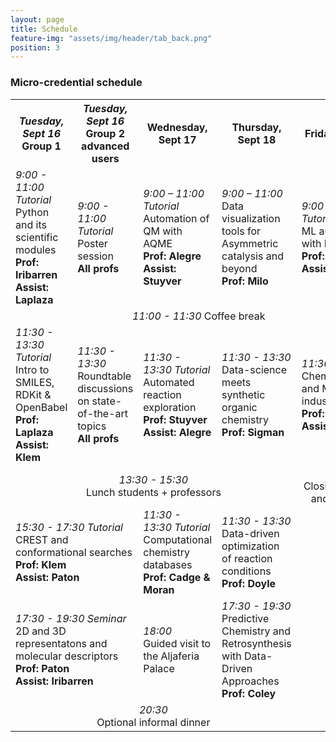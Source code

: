 ```yaml
---
layout: page
title: Schedule
feature-img: "assets/img/header/tab_back.png"
position: 3
---
```


### Micro-credential schedule

<html>
<head>
<style>
#customers {
  border-collapse: collapse;
  width: 100%;
}

#customers td, th {
  border: 1px solid #ddd;
  line-height: 1.5;
}
.centered td {
  text-align: center
}

#customers th {
  text-align: center;
  background-color: #f2f2f2;
}

</style>
</head>

<body>

<table id="customers">
  <tr class="centered">
    <th><i>Tuesday, Sept 16</i><br>Group 1</th>
    <th><i>Tuesday, Sept 16</i><br>Group 2<br>advanced users</th>
    <th>Wednesday, Sept 17</th>
    <th>Thursday, Sept 18</th>
    <th>Friday, Sept 19</th>
  </tr>
  <tr>
    <td><i>9:00 - 11:00 Tutorial</i><br>Python and its scientific modules<br><b>Prof: Iribarren</b><br><b>Assist: Laplaza</b></td>
    <td><i>9:00 - 11:00 Tutorial</i><br>Poster session<br><b>All profs</b></td>
    <td><i>9:00 – 11:00 Tutorial</i><br>Automation of QM with AQME<br><b>Prof: Alegre</b><br><b>Assist: Stuyver</b></td>
    <td><i>9:00 – 11:00 </i><br>Data visualization tools for Asymmetric catalysis and beyond<br><b>Prof: Milo</b></td>
    <td><i>9:00 – 11:00 Tutorial</i><br>ML automation with ROBERT<br><b>Prof: Dalmau</b><br><b>Assist: Luchini</b></td>
  </tr>
  <tr class="centered">
    <td colspan="5"><i>11:00 - 11:30</i> Coffee break</td>
  <tr>
    <td><i>11:30 - 13:30 Tutorial</i><br>Intro to SMILES, RDKit & OpenBabel<br><b>Prof: Laplaza</b><br><b>Assist: Klem</b></td>
    <td><i>11:30 - 13:30 </i><br>Roundtable discussions on state-of-the-art topics<br><b>All profs</b></td>
    <td><i>11:30 - 13:30 Tutorial</i><br>Automated reaction exploration<br><b>Prof: Stuyver</b><br><b>Assist: Alegre</b></td>
    <td><i>11:30 - 13:30 </i><br>Data-science meets synthetic organic chemistry<br><b>Prof: Sigman</b></td>
    <td><i>11:30 - 13:30 </i><br>Cheminformatics and ML in industry<br><b>Prof: Luchini</b><br><b>Assist: Dalmau</b></td>
  </tr>
  <tr class="centered">
    <td colspan="4"><i>13:30 - 15:30 </i><br>Lunch students + professors</td>
    <td><i>13:30</i><br>Closing remarks and goodbye</td>
  </tr>
  <tr>
    <td colspan="2"><i>15:30 - 17:30 Tutorial</i><br>CREST and conformational searches<br><b>Prof: Klem</b><br><b>Assist: Paton</b></td>
    <td><i>11:30 - 13:30 Tutorial</i><br>Computational chemistry databases<br><b>Prof: Cadge & Moran</b></td>
    <td><i>11:30 - 13:30 </i><br>Data-driven optimization of reaction conditions<br><b>Prof: Doyle</b></td>
    <td style="border:none;"></td>
  </tr>
  <tr>
    <td colspan="2"><i>17:30 - 19:30 Seminar</i><br>2D and 3D representatons and molecular descriptors<br><b>Prof: Paton</b><br><b>Assist: Iribarren</b></td>
    <td><i>18:00 </i><br>Guided visit to the Aljaferia Palace</td>
    <td><i>17:30 - 19:30 </i><br>Predictive Chemistry and Retrosynthesis with Data-Driven Approaches<br><b>Prof: Coley</b></td>
    <td style="border:none;"></td>
  </tr>
  <tr class="centered">
    <td colspan="4"><i>20:30</i><br>Optional informal dinner</td>
    <td style="border:none;"></td>
  </tr>
<!-- </table> -->

<!-- </body> -->
<!-- </html> -->

